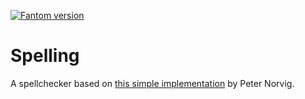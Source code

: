 [![Fantom version](https://img.shields.io/badge/Fantom-1.0.69-14253c.svg)](http://fantom.org/)

# Spelling

A spellchecker based on [this simple implementation](http://norvig.com/spell-correct.html) by Peter Norvig.
